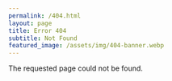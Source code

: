 ```yaml
---
permalink: /404.html
layout: page
title: Error 404
subtitle: Not Found
featured_image: /assets/img/404-banner.webp
---
```


The requested page could not be found.
